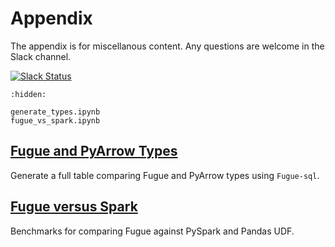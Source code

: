 # Appendix

The appendix is for miscellanous content. Any questions are welcome in the Slack channel.

[![Slack Status](https://img.shields.io/badge/slack-join_chat-white.svg?logo=slack&style=social)](https://join.slack.com/t/fugue-project/shared_invite/zt-jl0pcahu-KdlSOgi~fP50TZWmNxdWYQ)


```{toctree}
:hidden:

generate_types.ipynb
fugue_vs_spark.ipynb
```

## [Fugue and PyArrow Types](generate_types.ipynb)
Generate a full table comparing Fugue and PyArrow types using `Fugue-sql`. 

## [Fugue versus Spark](fugue_vs_spark.ipynb)
Benchmarks for comparing Fugue against PySpark and Pandas UDF.

